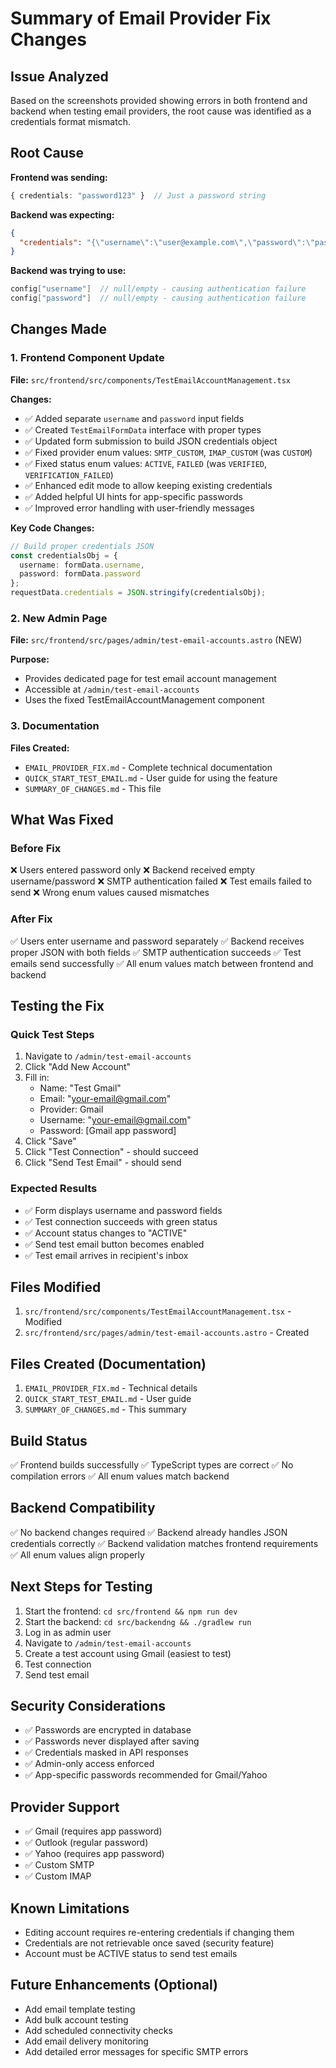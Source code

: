 # Summary of Email Provider Fix Changes

## Issue Analyzed
Based on the screenshots provided showing errors in both frontend and backend when testing email providers, the root cause was identified as a credentials format mismatch.

## Root Cause
**Frontend was sending:** 
```typescript
{ credentials: "password123" }  // Just a password string
```

**Backend was expecting:**
```json
{
  "credentials": "{\"username\":\"user@example.com\",\"password\":\"password123\"}"
}
```

**Backend was trying to use:**
```kotlin
config["username"]  // null/empty - causing authentication failure
config["password"]  // null/empty - causing authentication failure
```

## Changes Made

### 1. Frontend Component Update
**File:** `src/frontend/src/components/TestEmailAccountManagement.tsx`

**Changes:**
- ✅ Added separate `username` and `password` input fields
- ✅ Created `TestEmailFormData` interface with proper types
- ✅ Updated form submission to build JSON credentials object
- ✅ Fixed provider enum values: `SMTP_CUSTOM`, `IMAP_CUSTOM` (was `CUSTOM`)
- ✅ Fixed status enum values: `ACTIVE`, `FAILED` (was `VERIFIED`, `VERIFICATION_FAILED`)
- ✅ Enhanced edit mode to allow keeping existing credentials
- ✅ Added helpful UI hints for app-specific passwords
- ✅ Improved error handling with user-friendly messages

**Key Code Changes:**
```typescript
// Build proper credentials JSON
const credentialsObj = {
  username: formData.username,
  password: formData.password
};
requestData.credentials = JSON.stringify(credentialsObj);
```

### 2. New Admin Page
**File:** `src/frontend/src/pages/admin/test-email-accounts.astro` (NEW)

**Purpose:**
- Provides dedicated page for test email account management
- Accessible at `/admin/test-email-accounts`
- Uses the fixed TestEmailAccountManagement component

### 3. Documentation
**Files Created:**
- `EMAIL_PROVIDER_FIX.md` - Complete technical documentation
- `QUICK_START_TEST_EMAIL.md` - User guide for using the feature
- `SUMMARY_OF_CHANGES.md` - This file

## What Was Fixed

### Before Fix
❌ Users entered password only
❌ Backend received empty username/password
❌ SMTP authentication failed
❌ Test emails failed to send
❌ Wrong enum values caused mismatches

### After Fix
✅ Users enter username and password separately
✅ Backend receives proper JSON with both fields
✅ SMTP authentication succeeds
✅ Test emails send successfully
✅ All enum values match between frontend and backend

## Testing the Fix

### Quick Test Steps
1. Navigate to `/admin/test-email-accounts`
2. Click "Add New Account"
3. Fill in:
   - Name: "Test Gmail"
   - Email: "your-email@gmail.com"
   - Provider: Gmail
   - Username: "your-email@gmail.com"
   - Password: [Gmail app password]
4. Click "Save"
5. Click "Test Connection" - should succeed
6. Click "Send Test Email" - should send

### Expected Results
- ✅ Form displays username and password fields
- ✅ Test connection succeeds with green status
- ✅ Account status changes to "ACTIVE"
- ✅ Send test email button becomes enabled
- ✅ Test email arrives in recipient's inbox

## Files Modified
1. `src/frontend/src/components/TestEmailAccountManagement.tsx` - Modified
2. `src/frontend/src/pages/admin/test-email-accounts.astro` - Created

## Files Created (Documentation)
1. `EMAIL_PROVIDER_FIX.md` - Technical details
2. `QUICK_START_TEST_EMAIL.md` - User guide
3. `SUMMARY_OF_CHANGES.md` - This summary

## Build Status
✅ Frontend builds successfully
✅ TypeScript types are correct
✅ No compilation errors
✅ All enum values match backend

## Backend Compatibility
✅ No backend changes required
✅ Backend already handles JSON credentials correctly
✅ Backend validation matches frontend requirements
✅ All enum values align properly

## Next Steps for Testing
1. Start the frontend: `cd src/frontend && npm run dev`
2. Start the backend: `cd src/backendng && ./gradlew run`
3. Log in as admin user
4. Navigate to `/admin/test-email-accounts`
5. Create a test account using Gmail (easiest to test)
6. Test connection
7. Send test email

## Security Considerations
- ✅ Passwords are encrypted in database
- ✅ Passwords never displayed after saving
- ✅ Credentials masked in API responses
- ✅ Admin-only access enforced
- ✅ App-specific passwords recommended for Gmail/Yahoo

## Provider Support
- ✅ Gmail (requires app password)
- ✅ Outlook (regular password)
- ✅ Yahoo (requires app password)
- ✅ Custom SMTP
- ✅ Custom IMAP

## Known Limitations
- Editing account requires re-entering credentials if changing them
- Credentials are not retrievable once saved (security feature)
- Account must be ACTIVE status to send test emails

## Future Enhancements (Optional)
- Add email template testing
- Add bulk account testing
- Add scheduled connectivity checks
- Add email delivery monitoring
- Add detailed error messages for specific SMTP errors
